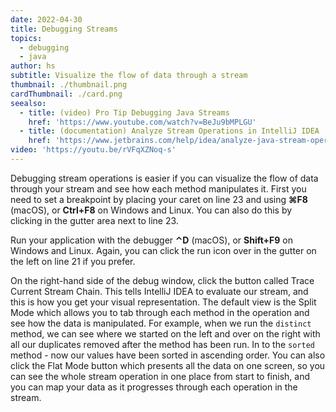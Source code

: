 ```yaml
---
date: 2022-04-30
title: Debugging Streams
topics:
  - debugging
  - java
author: hs
subtitle: Visualize the flow of data through a stream
thumbnail: ./thumbnail.png
cardThumbnail: ./card.png
seealso:
  - title: (video) Pro Tip Debugging Java Streams
    href: 'https://www.youtube.com/watch?v=BeJu9bMPLGU'
  - title: (documentation) Analyze Stream Operations in IntelliJ IDEA
    href: 'https://www.jetbrains.com/help/idea/analyze-java-stream-operations.html'
video: 'https://youtu.be/rVFqXZNoq-s'
---
```


Debugging stream operations is easier if you can visualize the flow of data
through your stream and see how each method manipulates it. First you need to
set a breakpoint by placing your caret on line 23 and using **⌘F8** (macOS),
or **Ctrl+F8** on Windows and Linux. You can also do this by clicking in the
gutter area next to line 23.

Run your application with the debugger **⌃D** (macOS), or **Shift+F9** on
Windows and Linux. Again, you can click the run icon over in the gutter on the
left on line 21 if you prefer.

On the right-hand side of the debug window, click the button called Trace Current Stream Chain. This tells IntelliJ IDEA
to evaluate our stream, and this is how you get your visual representation. The default view is the Split Mode which
allows you to tab through each method in the operation and see how the data is manipulated. For example, when we run
the `distinct` method, we can see where we started on the left and over on the right with all our duplicates removed
after the method has been run. In to the `sorted` method - now our values have been sorted in ascending order. You can
also click the Flat Mode button which presents all the data on one screen, so you can see the whole stream operation in
one place from start to finish, and you can map your data as it progresses through each operation in the stream.  
